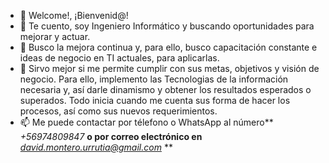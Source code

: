 - 👋 Welcome!, ¡Bienvenid@!
- 👀 Te cuento, soy Ingeniero Informático y buscando oportunidades para mejorar y actuar.
- 🌱 Busco la mejora continua y, para ello, busco capacitación constante e ideas de negocio en TI actuales, para aplicarlas.
- 💞️ Sirvo mejor si me permite cumplir con sus metas, objetivos y visión de negocio. Para ello, implemento las Tecnologias de la información necesaria  y, así darle dinamismo  y obtener los resultados esperados o superados. Todo inicia cuando me cuenta sus forma de hacer los procesos, así como sus nuevos requerimientos.
- 📫 Me puede contactar por télefono o WhatsApp al número** *+56974809847* **o por correo electrónico en** *david.montero.urrutia@gmail.com* **

<!---
APIMontero/APIMontero is a ✨ special ✨ repository because its `README.md` (this file) appears on your GitHub profile.
You can click the Preview link to take a look at your changes.
--->
